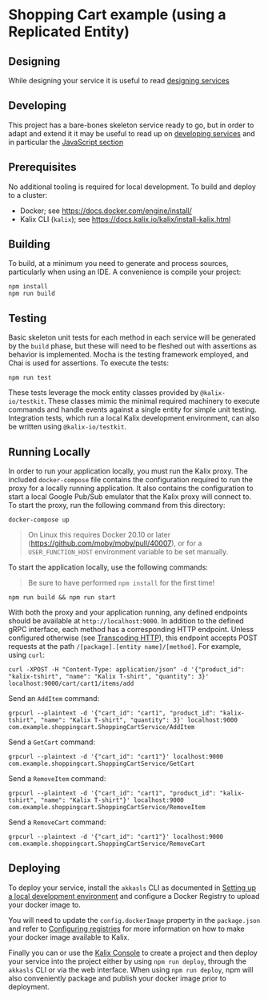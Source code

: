 # Shopping Cart example (using a Replicated Entity)

## Designing

While designing your service it is useful to read [designing services](https://docs.kalix.io/designing/index.html)

## Developing

This project has a bare-bones skeleton service ready to go, but in order to adapt and extend it it may be useful to
read up on [developing services](https://docs.kalix.io/developing/index.html) and in
particular the [JavaScript section](https://docs.kalix.io/javascript/index.html)

## Prerequisites

No additional tooling is required for local development. To build and deploy to a cluster:

- Docker; see https://docs.docker.com/engine/install/
- Kalix CLI (`kalix`); see https://docs.kalix.io/kalix/install-kalix.html

## Building

To build, at a minimum you need to generate and process sources, particularly when using an IDE.
A convenience is compile your project:

```shell
npm install
npm run build
```

## Testing

Basic skeleton unit tests for each method in each service will be generated by the `build` phase, but these will need to be fleshed out with assertions as behavior is implemented.
Mocha is the testing framework employed, and Chai is used for assertions. To execute the tests:

```shell
npm run test
```

These tests leverage the mock entity classes provided by `@kalix-io/testkit`. These classes mimic the minimal required machinery to execute commands and handle events against a single entity for simple unit testing. Integration tests, which run a local Kalix development environment, can also be written using `@kalix-io/testkit`.

## Running Locally

In order to run your application locally, you must run the Kalix proxy. The included `docker-compose` file
contains the configuration required to run the proxy for a locally running application. It also contains the
configuration to start a local Google Pub/Sub emulator that the Kalix proxy will connect to. To start the
proxy, run the following command from this directory:

```
docker-compose up
```

> On Linux this requires Docker 20.10 or later (https://github.com/moby/moby/pull/40007),
> or for a `USER_FUNCTION_HOST` environment variable to be set manually.

To start the application locally, use the following commands:

> Be sure to have performed `npm install` for the first time!

```shell
npm run build && npm run start
```

With both the proxy and your application running, any defined endpoints should be available at `http://localhost:9000`. In addition to the defined gRPC interface, each method has a corresponding HTTP endpoint. Unless configured otherwise (see [Transcoding HTTP](https://docs.kalix.io/javascript/proto.html#_transcoding_http)), this endpoint accepts POST requests at the path `/[package].[entity name]/[method]`. For example, using `curl`:

```shell
curl -XPOST -H "Content-Type: application/json" -d '{"product_id": "kalix-tshirt", "name": "Kalix T-shirt", "quantity": 3}' localhost:9000/cart/cart1/items/add
```

Send an `AddItem` command:

```shell
grpcurl --plaintext -d '{"cart_id": "cart1", "product_id": "kalix-tshirt", "name": "Kalix T-shirt", "quantity": 3}' localhost:9000 com.example.shoppingcart.ShoppingCartService/AddItem
```

Send a `GetCart` command:

```shell
grpcurl --plaintext -d '{"cart_id": "cart1"}' localhost:9000 com.example.shoppingcart.ShoppingCartService/GetCart
```

Send a `RemoveItem` command:

```shell
grpcurl --plaintext -d '{"cart_id": "cart1", "product_id": "kalix-tshirt", "name": "Kalix T-shirt"}' localhost:9000 com.example.shoppingcart.ShoppingCartService/RemoveItem
```

Send a `RemoveCart` command:

```shell
grpcurl --plaintext -d '{"cart_id": "cart1"}' localhost:9000 com.example.shoppingcart.ShoppingCartService/RemoveCart
```

## Deploying

To deploy your service, install the `akkasls` CLI as documented in [Setting up a local development
environment](https://docs.kalix.io/getting-started/set-up-development-env.html) and
configure a Docker Registry to upload your docker image to.

You will need to update the `config.dockerImage` property in the `package.json` and refer to [Configuring
registries](https://docs.kalix.io/projects/container-registries.html) for more
information on how to make your docker image available to Kalix.

Finally you can or use the [Kalix Console](https://console.kalix.io) to create a project and then
deploy your service into the project either by using `npm run deploy`, through the `akkasls` CLI or via the web
interface. When using `npm run deploy`, npm will also conveniently package and publish your docker image prior to
deployment.

